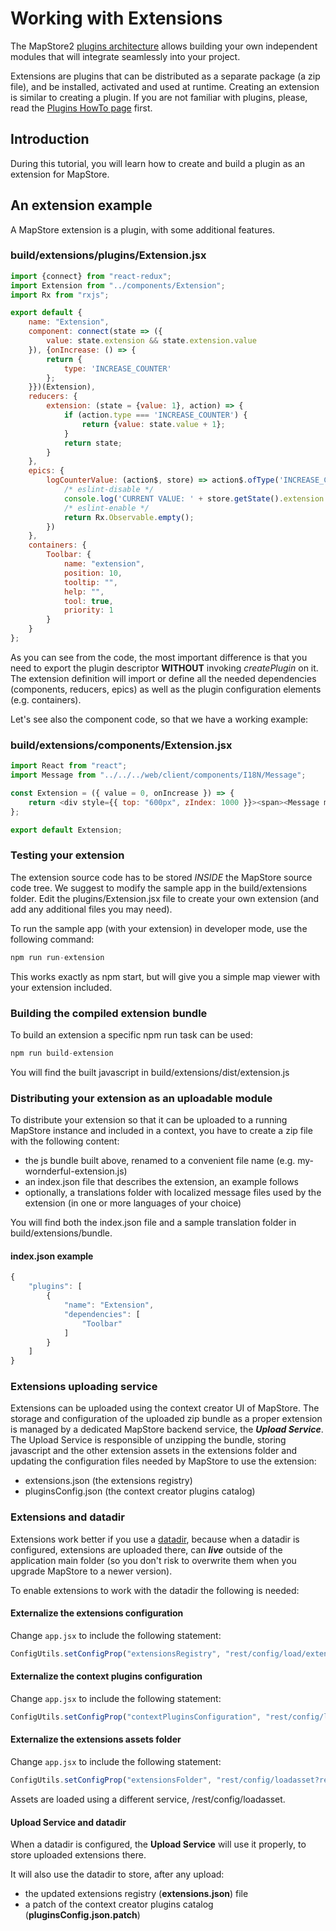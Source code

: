 # Working with Extensions

The MapStore2 [plugins architecture](../plugins-architecture) allows building your own independent modules that will integrate seamlessly into your project.

Extensions are plugins that can be distributed as a separate package (a zip file), and be installed, activated and used at runtime.
Creating an extension is similar to creating a plugin. If you are not familiar with plugins, please, read the [Plugins HowTo page](../plugins-howto) first.

## Introduction

During this tutorial, you will learn how to create and build a plugin as an extension for MapStore.

## An extension example

A MapStore extension is a plugin, with some additional features.

### build/extensions/plugins/Extension.jsx

```javascript
import {connect} from "react-redux";
import Extension from "../components/Extension";
import Rx from "rxjs";

export default {
    name: "Extension",
    component: connect(state => ({
        value: state.extension && state.extension.value
    }), {onIncrease: () => {
        return {
            type: 'INCREASE_COUNTER'
        };
    }})(Extension),
    reducers: {
        extension: (state = {value: 1}, action) => {
            if (action.type === 'INCREASE_COUNTER') {
                return {value: state.value + 1};
            }
            return state;
        }
    },
    epics: {
        logCounterValue: (action$, store) => action$.ofType('INCREASE_COUNTER').switchMap(() => {
            /* eslint-disable */
            console.log('CURRENT VALUE: ' + store.getState().extension.value);
            /* eslint-enable */
            return Rx.Observable.empty();
        })
    },
    containers: {
        Toolbar: {
            name: "extension",
            position: 10,
            tooltip: "",
            help: "",
            tool: true,
            priority: 1
        }
    }
};
```

As you can see from the code, the most important difference is that you need to export the plugin descriptor **WITHOUT** invoking *createPlugin* on it.
The extension definition will import or define all the needed dependencies (components, reducers, epics) as well as the plugin configuration elements
(e.g. containers).

Let's see also the component code, so that we have a working example:

### build/extensions/components/Extension.jsx

```javascript
import React from "react";
import Message from "../../../web/client/components/I18N/Message";

const Extension = ({ value = 0, onIncrease }) => {
    return <div style={{ top: "600px", zIndex: 1000 }}><span><Message msgId="extension.message"/>{value}</span><button onClick={onIncrease}>+</button></div>;
};

export default Extension;
```

### Testing your extension

The extension source code has to be stored *INSIDE* the MapStore source code tree. We suggest to modify the sample app in the build/extensions folder.
Edit the plugins/Extension.jsx file to create your own extension (and add any additional files you may need).

To run the sample app (with your extension) in developer mode, use the following command:

```javascript
npm run run-extension
```

This works exactly as npm start, but will give you a simple map viewer with your extension included.

### Building the compiled extension bundle

To build an extension a specific npm run task can be used:

```javascript
npm run build-extension
```

You will find the built javascript in build/extensions/dist/extension.js

### Distributing your extension as an uploadable module

To distribute your extension so that it can be uploaded to a running MapStore instance and included in a context, you have to create a zip file with the following content:

* the js bundle built above, renamed to a convenient file name (e.g. my-wornderful-extension.js)
* an index.json file that describes the extension, an example follows
* optionally, a translations folder with localized message files used by the extension (in one or more languages of your choice)

You will find both the index.json file and a sample translation folder in build/extensions/bundle.

#### index.json example

```javascript
{
    "plugins": [
        {
            "name": "Extension",
            "dependencies": [
                "Toolbar"
            ]
        }
    ]
}
```

### Extensions uploading service

Extensions can be uploaded using the context creator UI of MapStore. The storage and configuration of the uploaded zip bundle as
a proper extension is managed by a dedicated MapStore backend service, the ***Upload Service***.
The Upload Service is responsible of unzipping the bundle, storing javascript and the other extension assets in the extensions folder and updating the configuration files needed by MapStore to use the extension:

* extensions.json (the extensions registry)
* pluginsConfig.json (the context creator plugins catalog)

### Extensions and datadir

Extensions work better if you use a [datadir](externalized-configuration.md), because when a datadir is configured,
extensions are uploaded there, can ***live*** outside of the application main folder (so you don't risk to overwrite them when
you upgrade MapStore to a newer version).

To enable extensions to work with the datadir the following is needed:

#### Externalize the extensions configuration

Change `app.jsx` to include the following statement:

```javascript
ConfigUtils.setConfigProp("extensionsRegistry", "rest/config/load/extensions.json");
```

#### Externalize the context plugins configuration

Change `app.jsx` to include the following statement:

```javascript
ConfigUtils.setConfigProp("contextPluginsConfiguration", "rest/config/load/pluginsConfig.json");
```

#### Externalize the extensions assets folder

Change `app.jsx` to include the following statement:

```javascript
ConfigUtils.setConfigProp("extensionsFolder", "rest/config/loadasset?resource=");
```

Assets are loaded using a different service, /rest/config/loadasset.

#### Upload Service and datadir

When a datadir is configured, the **Upload Service** will use it properly, to store uploaded extensions there.

It will also use the datadir to store, after any upload:

* the updated extensions registry (**extensions.json**) file
* a patch of the context creator plugins catalog (**pluginsConfig.json.patch**)

